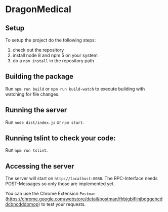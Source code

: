 # DragonMedical

## Setup

To setup the project do the following steps:

1. check out the repository
2. install node 8 and npm 5 on your system
3. do a `npm install` in the repository path

## Building the package

Run `npm run build` or `npm run build-watch` to execute building with
 watching for file changes.
 
## Running the server

Run `node dist/index.js` or `npm start`.

## Running tslint to check your code:

Run `npm run tslint`.

## Accessing the server

The server will start on `http://localhost:8080`.
The RPC-Interface needs POST-Messages so only those are implemented yet.

You can use the Chrome Extension `Postman` (https://chrome.google.com/webstore/detail/postman/fhbjgbiflinjbdggehcddcbncdddomop) to test your requests. 

